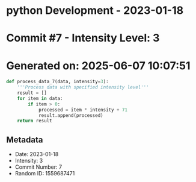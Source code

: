 ﻿# python Development - 2023-01-18
# Commit #7 - Intensity Level: 3
# Generated on: 2025-06-07 10:07:51
```python
def process_data_7(data, intensity=3):
    '''Process data with specified intensity level'''
    result = []
    for item in data:
        if item > 0:
            processed = item * intensity + 71
            result.append(processed)
    return result
```
## Metadata
- Date: 2023-01-18
- Intensity: 3
- Commit Number: 7
- Random ID: 1559687471
